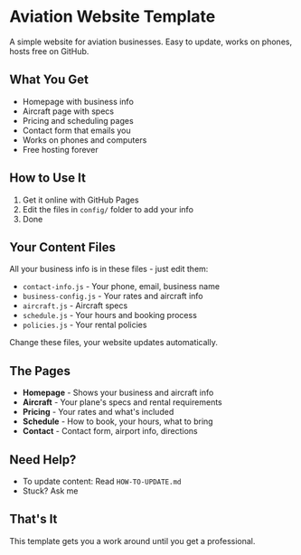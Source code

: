 # Aviation Website Template

A simple website for aviation businesses. Easy to update, works on phones, hosts free on GitHub.

## What You Get

- Homepage with business info
- Aircraft page with specs
- Pricing and scheduling pages
- Contact form that emails you
- Works on phones and computers
- Free hosting forever

## How to Use It

1. Get it online with GitHub Pages
2. Edit the files in `config/` folder to add your info
3. Done

## Your Content Files

All your business info is in these files - just edit them:

- `contact-info.js` - Your phone, email, business name
- `business-config.js` - Your rates and aircraft info  
- `aircraft.js` - Aircraft specs
- `schedule.js` - Your hours and booking process
- `policies.js` - Your rental policies

Change these files, your website updates automatically.

## The Pages

- **Homepage** - Shows your business and aircraft info
- **Aircraft** - Your plane's specs and rental requirements
- **Pricing** - Your rates and what's included
- **Schedule** - How to book, your hours, what to bring
- **Contact** - Contact form, airport info, directions

## Need Help?

- To update content: Read `HOW-TO-UPDATE.md`
- Stuck? Ask me

## That's It

This template gets you a work around until you get a professional.